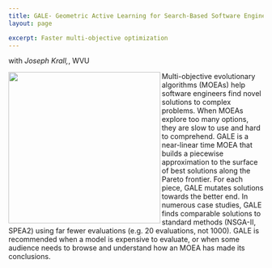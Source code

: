 ```yaml
---
title: GALE- Geometric Active Learning for Search-Based Software Engineering
layout: page

excerpt: Faster multi-objective optimization
---
```


with _Joseph Krall,_, WVU

<img align=left width=300 
src="{{site.url}}/img/gale.png">
Multi-objective evolutionary algorithms
(MOEAs) help software engineers find novel solutions
to complex problems. When MOEAs explore too many
options, they are slow to use and hard to
comprehend. GALE is a near-linear time MOEA that
builds a piecewise approximation to the surface of
best solutions along the Pareto frontier. For each
piece, GALE mutates solutions towards the better
end. In numerous case studies, GALE finds comparable
solutions to standard methods (NSGA-II, SPEA2) using
far fewer evaluations (e.g. 20 evaluations, not
1000). GALE is recommended when a model is expensive
to evaluate, or when some audience needs to browse
and understand how an MOEA has made its conclusions.
